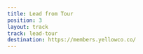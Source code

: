 ```yaml
---
title: Lead from Tour
position: 3
layout: track
track: lead-tour
destination: https://members.yellowco.co/
---
```


